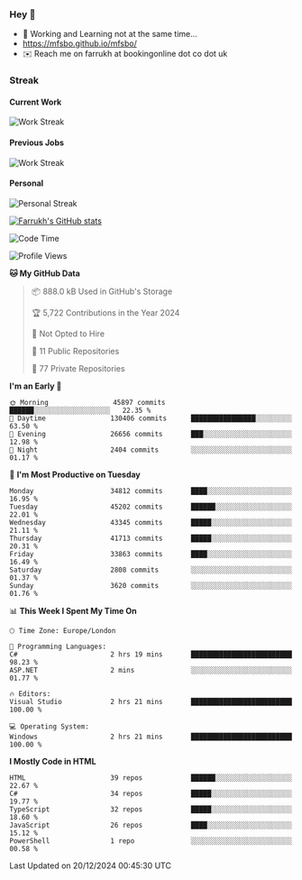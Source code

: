 ### Hey 👋

- 🏃 Working and Learning not at the same time...
- https://mfsbo.github.io/mfsbo/
- ✉️ Reach me on farrukh at bookingonline dot co dot uk

### Streak
#### Current Work
![Work Streak](https://streak-stats.demolab.com/?user=mfsbo)
#### Previous Jobs
![Work Streak](https://streak-stats.demolab.com/?user=farrukhcw)
#### Personal
![Personal Streak](https://streak-stats.demolab.com/?user=farrukhsubhani)

[![Farrukh's GitHub stats](https://github-readme-stats.vercel.app/api?username=mfsbo&hide=stars&count_private=true)](https://github.com/mfsbo/)

<!--START_SECTION:waka-->
![Code Time](http://img.shields.io/badge/Code%20Time-896%20hrs%2037%20mins-blue)

![Profile Views](http://img.shields.io/badge/Profile%20Views-0-blue)

**🐱 My GitHub Data** 

> 📦 888.0 kB Used in GitHub's Storage 
 > 
> 🏆 5,722 Contributions in the Year 2024
 > 
> 🚫 Not Opted to Hire
 > 
> 📜 11 Public Repositories 
 > 
> 🔑 77 Private Repositories 
 > 
**I'm an Early 🐤** 

```text
🌞 Morning                45897 commits       ██████░░░░░░░░░░░░░░░░░░░   22.35 % 
🌆 Daytime                130406 commits      ████████████████░░░░░░░░░   63.50 % 
🌃 Evening                26656 commits       ███░░░░░░░░░░░░░░░░░░░░░░   12.98 % 
🌙 Night                  2404 commits        ░░░░░░░░░░░░░░░░░░░░░░░░░   01.17 % 
```
📅 **I'm Most Productive on Tuesday** 

```text
Monday                   34812 commits       ████░░░░░░░░░░░░░░░░░░░░░   16.95 % 
Tuesday                  45202 commits       ██████░░░░░░░░░░░░░░░░░░░   22.01 % 
Wednesday                43345 commits       █████░░░░░░░░░░░░░░░░░░░░   21.11 % 
Thursday                 41713 commits       █████░░░░░░░░░░░░░░░░░░░░   20.31 % 
Friday                   33863 commits       ████░░░░░░░░░░░░░░░░░░░░░   16.49 % 
Saturday                 2808 commits        ░░░░░░░░░░░░░░░░░░░░░░░░░   01.37 % 
Sunday                   3620 commits        ░░░░░░░░░░░░░░░░░░░░░░░░░   01.76 % 
```


📊 **This Week I Spent My Time On** 

```text
🕑︎ Time Zone: Europe/London

💬 Programming Languages: 
C#                       2 hrs 19 mins       █████████████████████████   98.23 % 
ASP.NET                  2 mins              ░░░░░░░░░░░░░░░░░░░░░░░░░   01.77 % 

🔥 Editors: 
Visual Studio            2 hrs 21 mins       █████████████████████████   100.00 % 

💻 Operating System: 
Windows                  2 hrs 21 mins       █████████████████████████   100.00 % 
```

**I Mostly Code in HTML** 

```text
HTML                     39 repos            ██████░░░░░░░░░░░░░░░░░░░   22.67 % 
C#                       34 repos            █████░░░░░░░░░░░░░░░░░░░░   19.77 % 
TypeScript               32 repos            █████░░░░░░░░░░░░░░░░░░░░   18.60 % 
JavaScript               26 repos            ████░░░░░░░░░░░░░░░░░░░░░   15.12 % 
PowerShell               1 repo              ░░░░░░░░░░░░░░░░░░░░░░░░░   00.58 % 
```




 Last Updated on 20/12/2024 00:45:30 UTC
<!--END_SECTION:waka-->
<!--
**mfsbo/mfsbo** is a ✨ _special_ ✨ repository because its `README.md` (this file) appears on your GitHub profile.

Here are some ideas to get you started:

- 🔭 I’m currently working on ...
- 🌱 I’m currently learning ...
- 👯 I’m looking to collaborate on ...
- 🤔 I’m looking for help with ...
- 💬 Ask me about ...
- 📫 How to reach me: ...
- 😄 Pronouns: ...
- ⚡ Fun fact: ...
-->
